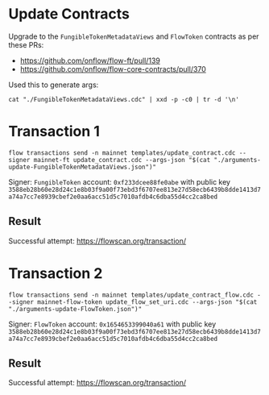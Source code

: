 # Update Contracts

Upgrade to the `FungibleTokenMetadataViews` and `FlowToken` contracts
as per these PRs:

* https://github.com/onflow/flow-ft/pull/139
* https://github.com/onflow/flow-core-contracts/pull/370

Used this to generate args:

`cat "./FungibleTokenMetadataViews.cdc" | xxd -p -c0 | tr -d '\n'`

# Transaction 1

```
flow transactions send -n mainnet templates/update_contract.cdc --signer mainnet-ft update_contract.cdc --args-json "$(cat "./arguments-update-FungibleTokenMetadataViews.json")"
```

Signer: `FungibleToken` account: `0xf233dcee88fe0abe` 
with public key `3588eb28b60e28d24c1e8b03f9a00f73ebd3f6707ee813e27d58ecb6439b8dde1413d7a74a7cc7e8939cbef2e0aa6acc51d5c7010afdb4c6dba55d4cc2ca8bed`

## Result

Successful attempt: https://flowscan.org/transaction/

# Transaction 2

```
flow transactions send -n mainnet templates/update_contract_flow.cdc --signer mainnet-flow-token update_flow_set_uri.cdc --args-json "$(cat "./arguments-update-FlowToken.json")"
```

Signer: `FlowToken` account: `0x1654653399040a61` 
with public key `3588eb28b60e28d24c1e8b03f9a00f73ebd3f6707ee813e27d58ecb6439b8dde1413d7a74a7cc7e8939cbef2e0aa6acc51d5c7010afdb4c6dba55d4cc2ca8bed`


## Result

Successful attempt: https://flowscan.org/transaction/